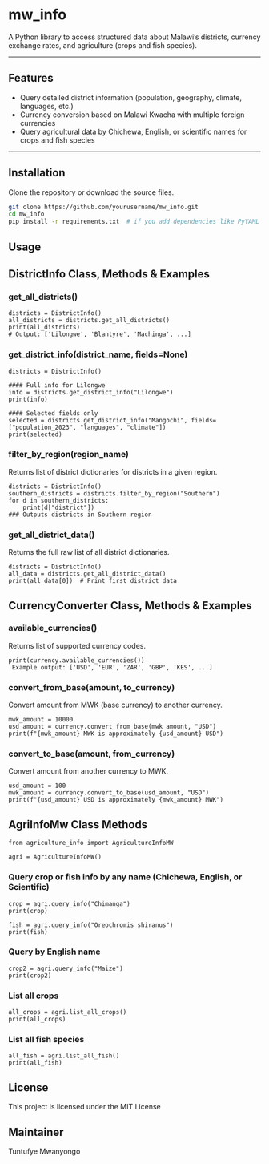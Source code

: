 # mw_info

A Python library to access structured data about Malawi’s districts, currency exchange rates, and 
agriculture (crops and fish species).

---

## Features

- Query detailed district information (population, geography, climate, languages, etc.)
- Currency conversion based on Malawi Kwacha with multiple foreign currencies
- Query agricultural data by Chichewa, English, or scientific names for crops and fish species

---

## Installation

Clone the repository or download the source files.

```bash
git clone https://github.com/yourusername/mw_info.git
cd mw_info
pip install -r requirements.txt  # if you add dependencies like PyYAML
```

## Usage

## DistrictInfo Class, Methods & Examples

### get_all_districts()

```
districts = DistrictInfo()
all_districts = districts.get_all_districts()
print(all_districts)
# Output: ['Lilongwe', 'Blantyre', 'Machinga', ...]

```

### get_district_info(district_name, fields=None)

```
districts = DistrictInfo()

#### Full info for Lilongwe
info = districts.get_district_info("Lilongwe")
print(info)

#### Selected fields only
selected = districts.get_district_info("Mangochi", fields=["population_2023", "languages", "climate"])
print(selected)

```

### filter_by_region(region_name)

Returns list of district dictionaries for districts in a given region.

```
districts = DistrictInfo()
southern_districts = districts.filter_by_region("Southern")
for d in southern_districts:
    print(d["district"])
### Outputs districts in Southern region
```

### get_all_district_data()

Returns the full raw list of all district dictionaries.

```
districts = DistrictInfo()
all_data = districts.get_all_district_data()
print(all_data[0])  # Print first district data

```

## CurrencyConverter Class, Methods & Examples

### available_currencies()

Returns list of supported currency codes.

```
print(currency.available_currencies())
 Example output: ['USD', 'EUR', 'ZAR', 'GBP', 'KES', ...]

```

### convert_from_base(amount, to_currency)

Convert amount from MWK (base currency) to another currency.

```
mwk_amount = 10000
usd_amount = currency.convert_from_base(mwk_amount, "USD")
print(f"{mwk_amount} MWK is approximately {usd_amount} USD")

```

### convert_to_base(amount, from_currency)

Convert amount from another currency to MWK.

```
usd_amount = 100
mwk_amount = currency.convert_to_base(usd_amount, "USD")
print(f"{usd_amount} USD is approximately {mwk_amount} MWK")

```

## AgriInfoMw Class Methods

```
from agriculture_info import AgricultureInfoMW

agri = AgricultureInfoMW()

```

### Query crop or fish info by any name (Chichewa, English, or Scientific)

```
crop = agri.query_info("Chimanga")
print(crop)

fish = agri.query_info("Oreochromis shiranus")
print(fish)
```

### Query by English name

```
crop2 = agri.query_info("Maize")
print(crop2)

```
### List all crops

```
all_crops = agri.list_all_crops()
print(all_crops)

```

### List all fish species

```
all_fish = agri.list_all_fish()
print(all_fish)

```
## License

This project is licensed under the MIT License

## Maintainer

Tuntufye Mwanyongo
